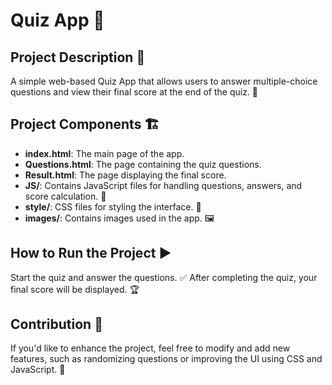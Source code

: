 # Quiz App 🎉

## Project Description 📝
A simple web-based Quiz App that allows users to answer multiple-choice questions and view their final score at the end of the quiz. 🚀

## Project Components 🏗️
- **index.html**: The main page of the app.
- **Questions.html**: The page containing the quiz questions.
- **Result.html**: The page displaying the final score.
- **JS/**: Contains JavaScript files for handling questions, answers, and score calculation. 🧠
- **style/**: CSS files for styling the interface. 🎨
- **images/**: Contains images used in the app. 🖼️

## How to Run the Project ▶️
Start the quiz and answer the questions. ✅
After completing the quiz, your final score will be displayed. 🏆

## Contribution 🤝
If you'd like to enhance the project, feel free to modify and add new features, such as randomizing questions or improving the UI using CSS and JavaScript. 🚀
